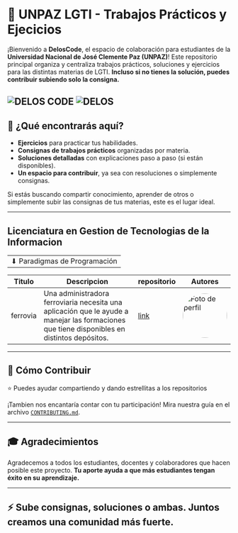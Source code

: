 # 📘 UNPAZ LGTI - Trabajos Prácticos y Ejecicios

¡Bienvenido a **DelosCode**, el espacio de colaboración para estudiantes de la **Universidad Nacional de José Clemente Paz (UNPAZ)**! Este repositorio principal organiza y centraliza trabajos prácticos, soluciones y ejercicios para las distintas materias de LGTI. **Incluso si no tienes la solución, puedes contribuir subiendo solo la consigna.**

![DELOS CODE](https://badgen.net/badge/DELOS/CODE?color=cyan)
![DELOS](https://badgen.net/badge/Universidad/UNPAZ)
---

## 🌟 **¿Qué encontrarás aquí?**

- **Ejercicios** para practicar tus habilidades.
- **Consignas de trabajos prácticos** organizadas por materia.
- **Soluciones detalladas** con explicaciones paso a paso (si están disponibles).
- **Un espacio para contribuir**, ya sea con resoluciones o simplemente consignas.

Si estás buscando compartir conocimiento, aprender de otros o simplemente subir las consignas de tus materias, este es el lugar ideal.

---

## **Licenciatura en Gestion de Tecnologias de la Informacion**
<table>
   <tr>
      <td> ⬇ Paradigmas de Programación<b> </b> </td>
   </tr>
      <table>
         <thead>
            <tr>
               <th>Titulo</th>
               <th>Descripcion</th>
               <th>repositorio</th>
               <th>Autores</th>
            </tr>
         </thead>
         <tbody>
            <tr>
               <td>ferrovia</td>
               <td>Una administradora ferroviaria necesita una aplicación que le ayude a manejar las formaciones que tiene disponibles en distintos depósitos.</td>
               <td>
                  <a href="https://github.com/DelosCode/unpaz-tp-paradigmas-de-la-programacion-trenes" alt="link al repositorio">link</a>
               </td>
               <td>
                  <a href="#"> <img src="https://github.com/w3-briel.png" alt="Foto de perfil" style="border-radius:50%; width:100px; height:100px;"> </a>
               </td>
            </tr>
         </tbody>
      </table>
</table>

---

## 🤝 **Cómo Contribuir**
⭐ Puedes ayudar compartiendo y dando estrellitas a los repositorios

¡Tambien nos encantaría contar con tu participación!
Mira nuestra guía en el archivo [`CONTRIBUTING.md`](CONTRIBUTING.md).

---

## 🎓 **Agradecimientos**

Agradecemos a todos los estudiantes, docentes y colaboradores que hacen posible este proyecto. **Tu aporte ayuda a que más estudiantes tengan éxito en su aprendizaje.**

---

## ⚡ **Sube consignas, soluciones o ambas. Juntos creamos una comunidad más fuerte.**
